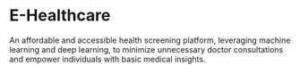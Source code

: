 # E-Healthcare
 An affordable and accessible health screening platform, leveraging machine learning and deep learning, to minimize unnecessary doctor consultations and empower individuals with basic medical insights.

